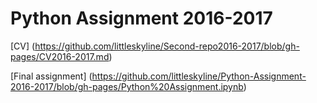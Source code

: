 # Python Assignment 2016-2017


[CV] (https://github.com/littleskyline/Second-repo2016-2017/blob/gh-pages/CV2016-2017.md)


[Final assignment] (https://github.com/littleskyline/Python-Assignment-2016-2017/blob/gh-pages/Python%20Assignment.ipynb)
